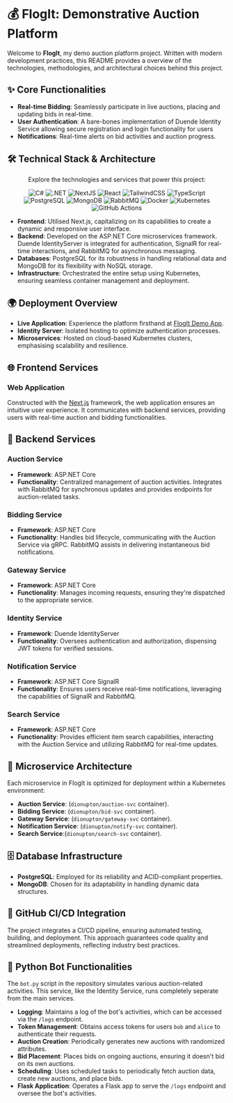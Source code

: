 # 💰 FlogIt: Demonstrative Auction Platform

Welcome to **FlogIt**, my demo auction platform project. Written with modern development practices, this README provides a overview of the technologies, methodologies, and architectural choices behind this project.

## ✨ Core Functionalities

- **Real-time Bidding**: Seamlessly participate in live auctions, placing and updating bids in real-time.
- **User Authentication**: A bare-bones implementation of Duende Identity Service allowing secure registration and login functionality for users
- **Notifications**: Real-time alerts on bid activities and auction progress.

## 🛠️ Technical Stack & Architecture
<p align="center">
  Explore the technologies and services that power this project:
</p>

<p align="center">
  <img src="https://img.shields.io/badge/C%23-239120?style=flat&logo=c-sharp&logoColor=white" alt="C#">
  <img src="https://img.shields.io/badge/.NET-512BD4?style=flat&logo=dot-net&logoColor=white" alt=".NET">
  <img src="https://img.shields.io/badge/next%20js-000000?style=flat&logo=nextdotjs&logoColor=white" alt="NextJS">
  <img src="https://img.shields.io/badge/react-61DAFB?style=flat&logo=react&logoColor=white" alt="React">
  <img src="https://img.shields.io/badge/TailwindCSS-38B2AC?style=flat&logo=tailwind-css&logoColor=white" alt="TailwindCSS">
  <img src="https://img.shields.io/badge/TypeScript-3178C6?style=flat&logo=typescript&logoColor=white" alt="TypeScript">
  <img src="https://img.shields.io/badge/PostgreSQL-4169E1?style=flat&logo=postgresql&logoColor=white" alt="PostgreSQL">
  <img src="https://img.shields.io/badge/MongoDB-4EA94B?style=flat&logo=mongodb&logoColor=white" alt="MongoDB">
  <img src="https://img.shields.io/badge/RabbitMQ-FF6600?style=flat&logo=rabbitmq&logoColor=white" alt="RabbitMQ">
  <img src="https://img.shields.io/badge/Docker-2496ED?style=flat&logo=docker&logoColor=white" alt="Docker">
  <img src="https://img.shields.io/badge/Kubernetes-326CE5?style=flat&logo=kubernetes&logoColor=white" alt="Kubernetes">
  <img src="https://img.shields.io/badge/GitHub%20Actions-2088FF?style=flat&logo=github-actions&logoColor=white" alt="GitHub Actions">
</p>


- **Frontend**: Utilised Next.js, capitalizing on its capabilities to create a dynamic and responsive user interface.
- **Backend**: Developed on the ASP.NET Core microservices framework. Duende IdentityServer is integrated for authentication, SignalR for real-time interactions, and RabbitMQ for asynchronous messaging.
- **Databases**: PostgreSQL for its robustness in handling relational data and MongoDB for its flexibility with NoSQL storage.
- **Infrastructure**: Orchestrated the entire setup using Kubernetes, ensuring seamless container management and deployment.

## 🌍 Deployment Overview

- **Live Application**: Experience the platform firsthand at [FlogIt Demo App](https://app.flogitdemoapp.co.uk).
- **Identity Server**: Isolated hosting to optimize authentication processes.
- **Microservices**: Hosted on cloud-based Kubernetes clusters, emphasising scalability and resilience.

## 🌐 Frontend Services

### Web Application

Constructed with the [Next.js](https://nextjs.org/) framework, the web application ensures an intuitive user experience. It communicates with backend services, providing users with real-time auction and bidding functionalities.

## 🔧 Backend Services

### Auction Service

- **Framework**: ASP.NET Core
- **Functionality**: Centralized management of auction activities. Integrates with RabbitMQ for synchronous updates and provides endpoints for auction-related tasks.

### Bidding Service

- **Framework**: ASP.NET Core
- **Functionality**: Handles bid lifecycle, communicating with the Auction Service via gRPC. RabbitMQ assists in delivering instantaneous bid notifications.

### Gateway Service

- **Framework**: ASP.NET Core
- **Functionality**: Manages incoming requests, ensuring they're dispatched to the appropriate service.

### Identity Service

- **Framework**: Duende IdentityServer
- **Functionality**: Oversees authentication and authorization, dispensing JWT tokens for verified sessions.

### Notification Service

- **Framework**: ASP.NET Core SignalR
- **Functionality**: Ensures users receive real-time notifications, leveraging the capabilities of SignalR and RabbitMQ.

### Search Service

- **Framework**: ASP.NET Core
- **Functionality**: Provides efficient item search capabilities, interacting with the Auction Service and utilizing RabbitMQ for real-time updates.

## 🚀 Microservice Architecture

Each microservice in FlogIt is optimized for deployment within a Kubernetes environment:

- **Auction Service**: (`dionupton/auction-svc` container).
- **Bidding Service**: (`dionupton/bid-svc` container).
- **Gateway Service**: (`dionupton/gateway-svc` container).
- **Notification Service**: (`dionupton/notify-svc` container).
- **Search Service**:(`dionupton/search-svc` container).

## 🗄️ Database Infrastructure

- **PostgreSQL**: Employed for its reliability and ACID-compliant properties.
- **MongoDB**: Chosen for its adaptability in handling dynamic data structures.

## 🔄 GitHub CI/CD Integration

The project integrates a CI/CD pipeline, ensuring automated testing, building, and deployment. This approach guarantees code quality and streamlined deployments, reflecting industry best practices.

## 🐍 Python Bot Functionalities

The `bot.py` script in the repository simulates various auction-related activities. This service, like the Identity Service, runs completely seperate from the main services.

- **Logging**: Maintains a log of the bot's activities, which can be accessed via the `/logs` endpoint.
- **Token Management**: Obtains access tokens for users `bob` and `alice` to authenticate their requests.
- **Auction Creation**: Periodically generates new auctions with randomized attributes.
- **Bid Placement**: Places bids on ongoing auctions, ensuring it doesn't bid on its own auctions.
- **Scheduling**: Uses scheduled tasks to periodically fetch auction data, create new auctions, and place bids.
- **Flask Application**: Operates a Flask app to serve the `/logs` endpoint and oversee the bot's activities.


